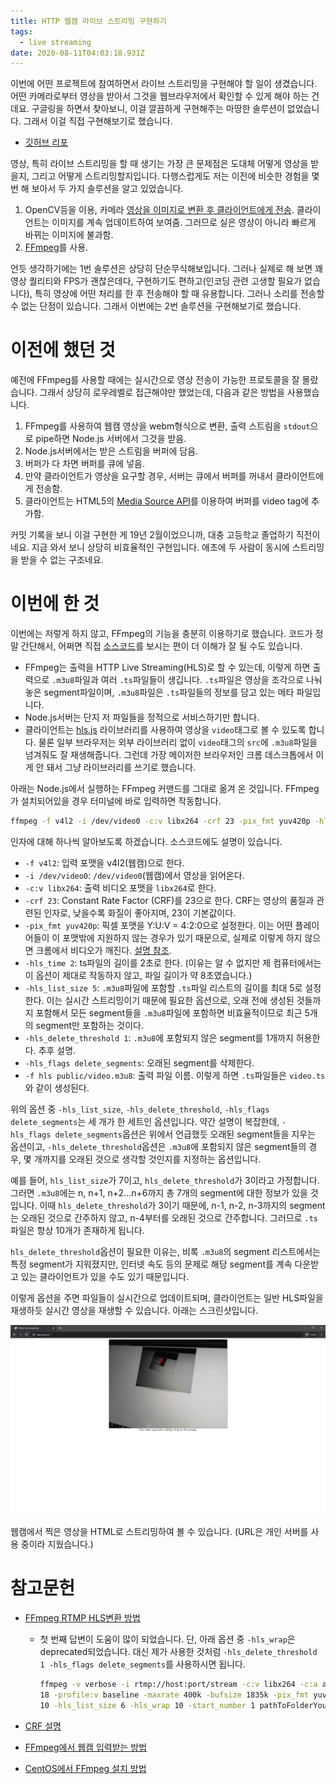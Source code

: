 ```yaml
---
title: HTTP 웹캠 라이브 스트리밍 구현하기
tags:
  - live streaming
date: 2020-08-11T04:03:18.931Z
---
```


이번에 어떤 프로젝트에 참여하면서 라이브 스트리밍을 구현해야 할 일이 생겼습니다. 어떤 카메라로부터 영상을 받아서 그것을 웹브라우저에서 확인할 수 있게 해야 하는 건데요. 구글링을 하면서 찾아보니, 이걸 깔끔하게 구현해주는 마땅한 솔루션이 없었습니다. 그래서 이걸 직접 구현해보기로 했습니다.

- [깃허브 리포](https://github.com/unknownpgr/node-webcam-streaming)

영상, 특히 라이브 스트리밍을 할 때 생기는 가장 큰 문제점은 도대체 어떻게 영상을 받을지, 그리고 어떻게 스트리밍할지입니다. 다행스럽게도 저는 이전에 비슷한 경험을 몇 번 해 보아서 두 가지 솔루션을 알고 있었습니다.

1. OpenCV등을 이용, 카메라 <u>영상을 이미지로 변환 후 클라이언트에게 전송</u>. 클라이언트는 이미지를 계속 업데이트하여 보여줌. 그러므로 실은 영상이 아니라 빠르게 바뀌는 이미지에 불과함.
2. <u>[FFmpeg](https://ffmpeg.org/)</u>를 사용.

언듯 생각하기에는 1번 솔루션은 상당히 단순무식해보입니다. 그러나 실제로 해 보면 꽤 영상 퀄리티와 FPS가 괜찮은데다, 구현하기도 편하고(인코딩 관련 고생할 필요가 없습니다), 특히 영상에 어떤 처리를 한 후 전송해야 할 때 유용합니다. 그러나 소리를 전송할 수 없는 단점이 있습니다. 그래서 이번에는 2번 솔루션을 구현해보기로 했습니다.

# 이전에 했던 것

예전에 FFmpeg를 사용할 때에는 실시간으로 영상 전송이 가능한 프로토콜을 잘 몰랐습니다. 그래서 상당히 로우레벨로 접근해야만 했었는데, 다음과 같은 방법을 사용했습니다.

1. FFmpeg를 사용하여 웹캠 영상을 webm형식으로 변환, 출력 스트림을 `stdout`으로 pipe하면 Node.js 서버에서 그것을 받음.
2. Node.js서버에서는 받은 스트림을 버퍼에 담음.
3. 버퍼가 다 차면 버퍼를 큐에 넣음.
4. 만약 클라이언트가 영상을 요구할 경우, 서버는 큐에서 버퍼를 꺼내서 클라이언트에게 전송함.
5. 클라이언트는 HTML5의 [Media Source API](https://developer.mozilla.org/en-US/docs/Web/API/MediaSource)를 이용하여 버퍼를 video tag에 추가함.

커밋 기록을 보니 이걸 구현한 게 19년 2월이었으니까, 대충 고등학교 졸업하기 직전이네요. 지금 와서 보니 상당히 비효율적인 구현입니다. 애초에 두 사람이 동시에 스트리밍을 받을 수 없는 구조네요.

# 이번에 한 것

이번에는 저렇게 하지 않고, FFmpeg의 기능을 충분히 이용하기로 했습니다. 코드가 정말 간단해서, 어쩌면 직접 [소스코드](https://github.com/unknownpgr/node-webcam-streaming/blob/master/index.js)를 보시는 편이 더 이해가 잘 될 수도 있습니다.

- FFmpeg는 출력을 HTTP Live Streaming(HLS)로 할 수 있는데, 이렇게 하면 출력으로 `.m3u8`파일과 여러 `.ts`파일들이 생깁니다. `.ts`파일은 영상을 조각으로 나눠놓은 segment파일이며, `.m3u8`파일은 `.ts`파일들의 정보를 담고 있는 메타 파일입니다.
- Node.js서버는 단지 저 파일들을 정적으로 서비스하기만 합니다.
- 클라이언트는 [hls.js](https://github.com/video-dev/hls.js#getting-started) 라이브러리를 사용하여 영상을 `video`태그로 볼 수 있도록 합니다. 물론 일부 브라우저는 외부 라이브러리 없이 `video`태그의 `src`에 `.m3u8`파일을 넘겨줘도 잘 재생해줍니다. 그런데 가장 메이저한 브라우저인 크롬 데스크톱에서 이게 안 돼서 그냥 라이브러리를 쓰기로 했습니다.

아래는 Node.js에서 실행하는 FFmpeg 커맨드를 그대로 옮겨 온 것입니다. FFmpeg가 설치되어있을 경우 터미널에 바로 입력하면 작동합니다.

```bash
ffmpeg -f v4l2 -i /dev/video0 -c:v libx264 -crf 23 -pix_fmt yuv420p -hls_time 2 -hls_list_size 5 -hls_delete_threshold 1 -hls_flags delete_segments -f hls public/video.m3u8
```

인자에 대해 하나씩 알아보도록 하겠습니다. 소스코드에도 설명이 있습니다.

- `-f v4l2`: 입력 포맷을 v4l2(웹캠)으로 한다.
- `-i /dev/video0`: `/dev/video0`(웹캠)에서 영상을 읽어온다.
- `-c:v libx264`: 출력 비디오 포맷을 `libx264`로 한다.
- `-crf 23`: Constant Rate Factor (CRF)를 23으로 한다. CRF는 영상의 품질과 관련된 인자로, 낮을수록 화질이 좋아지며, 23이 기본값이다.
- `-pix_fmt yuv420p`: 픽셀 포맷을 Y:U:V = 4:2:0으로 설정한다. 이는 어떤 플레이어들이 이 포맷밖에 지원하지 않는 경우가 있기 때문으로, 실제로 이렇게 하지 않으면 크롬에서 비디오가 깨진다. [설명 참조](https://trac.ffmpeg.org/wiki/Encode/H.264).
- `-hls_time 2`: ts파일의 길이를 2초로 한다. (이유는 알 수 없지만 제 컴퓨터에서는 이 옵션이 제대로 작동하지 않고, 파일 길이가 약 8초였습니다.)
- `-hls_list_size 5`: `.m3u8`파일에 포함할 `.ts`파일 리스트의 길이를 최대 5로 설정한다. 이는 실시간 스트리밍이기 때문에 필요한 옵션으로, 오래 전에 생성된 것들까지 포함해서 모든 segment들을 `.m3u8`파일에 포함하면 비효율적이므로 최근 5개의 segment만 포함하는 것이다.
- `-hls_delete_threshold 1`: `.m3u8`에 포함되지 않은 segment를 1개까지 허용한다. 추후 설명.
- `-hls_flags delete_segments`: 오래된 segment를 삭제한다.
- `-f hls public/video.m3u8`: 출력 파일 이름. 이렇게 하면 `.ts`파일들은 `video.ts`와 같이 생성된다.

위의 옵션 중 `-hls_list_size`, `-hls_delete_threshold`, `-hls_flags delete_segments`는 세 개가 한 세트인 옵션입니다. 약간 설명이 복잡한데, `-hls_flags delete_segments`옵션은 위에서 언급했듯 오래된 segment들을 지우는 옵션이고, `-hls_delete_threshold`옵션은 `.m3u8`에 포함되지 않은 segment들의 경우, 몇 개까지를 오래된 것으로 생각할 것인지를 지정하는 옵션입니다.

예를 들어, `hls_list_size`가 7이고, `hls_delete_threshold`가 3이라고 가정합니다. 그러면 `.m3u8`에는 n, n+1, n+2...n+6까지 총 7개의 segment에 대한 정보가 있을 것입니다. 이때 `hls_delete_threshold`가 3이기 때문에, n-1, n-2, n-3까지의 segment는 오래된 것으로 간주하지 않고, n-4부터를 오래된 것으로 간주합니다. 그러므로 `.ts`파일은 항상 10개가 존재하게 됩니다.

`hls_delete_threshold`옵션이 필요한 이유는, 비록 `.m3u8`의 segment 리스트에서는 특정 segment가 지워졌지만, 인터넷 속도 등의 문제로 해당 segment를 계속 다운받고 있는 클라이언트가 있을 수도 있기 때문입니다.

이렇게 옵션을 주면 파일들이 실시간으로 업데이트되며, 클라이언트는 일반 HLS파일을 재생하듯 실시간 영상을 재생할 수 있습니다. 아래는 스크린샷입니다.

![screenshot](screenshot.png)

웹캠에서 찍은 영상을 HTML로 스트리밍하여 볼 수 있습니다. (URL은 개인 서버를 사용 중이라 지웠습니다.)

# 참고문헌

- [FFmpeg RTMP HLS변환 방법](https://superuser.com/questions/714974/convert-rtmp-streaming-to-hls-streaming-using-ffmpeg)

  - 첫 번째 답변이 도움이 많이 되었습니다. 단, 아래 옵션 중 `-hls_wrap`은 deprecated되었습니다. 대신 제가 사용한 것처럼 `-hls_delete_threshold 1 -hls_flags delete_segments`를 사용하시면 됩니다.

    ```bash
    ffmpeg -v verbose -i rtmp://host:port/stream -c:v libx264 -c:a aac -ac 1 -strict -2 -crf
    18 -profile:v baseline -maxrate 400k -bufsize 1835k -pix_fmt yuv420p -flags -global_header -hls_time
    10 -hls_list_size 6 -hls_wrap 10 -start_number 1 pathToFolderYouWantTo/streamName.m3u8
    ```

- [CRF 설명](https://superuser.com/questions/677576/what-is-crf-used-for-in-ffmpeg)

- [FFmpeg에서 웹캠 입력받는 방법](https://trac.ffmpeg.org/wiki/Capture/Webcam)

- [CentOS에서 FFmpeg 설치 방법](https://linuxize.com/post/how-to-install-ffmpeg-on-centos-8/)
